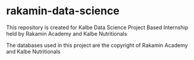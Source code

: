 # rakamin-data-science

This repository is created for Kalbe Data Science Project Based Internship held by Rakamin Academy and Kalbe Nutritionals

The databases used in this project are the copyright of Rakamin Academy and Kalbe Nutritionals
